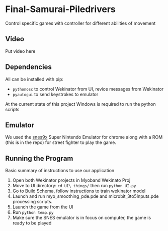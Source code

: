 # Final-Samurai-Piledrivers
Control specific games with controller for different abilities of movement

## Video
Put video here

## Dependencies
All can be installed with pip:
- `pythonosc` to control Wekinator from UI, revice messages from Wekinator
- `pyautogui` to send keystrokes to emulator

At the current state of this project Windows is required to run the python scripts

## Emulator
We used the [snes9x](https://chrome.google.com/webstore/detail/super-nintendo-emulator-s/ckpjobcmemfpfeaeolhhjkjdpfnkngnd?hl=en) Super Nintendo Emulator for chrome along with a ROM (this is in the repo) for street fighter to play the game.

## Running the Program
Basic summary of instructions to use our application
1. Open both Wekinator projects in Myoband Wekinato Proj
2. Move to UI directory: `cd UI\ things/` then run `python UI.py`
3. Go to Build Schema, follow instructions to train wekinator model
4. Launch and run myo_smoothing_pde.pde and microbit_3to5Inputs.pde processing scripts.
5. Launch the game from the UI
6. Run `python temp.py`
7. Make sure the SNES emulator is in focus on computer, the game is ready to be played
